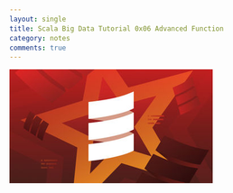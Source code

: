 ```yaml
---
layout: single
title: Scala Big Data Tutorial 0x06 Advanced Function
category: notes
comments: true
---
```


![](../../assets/images/scala_bigdata.jpg)
